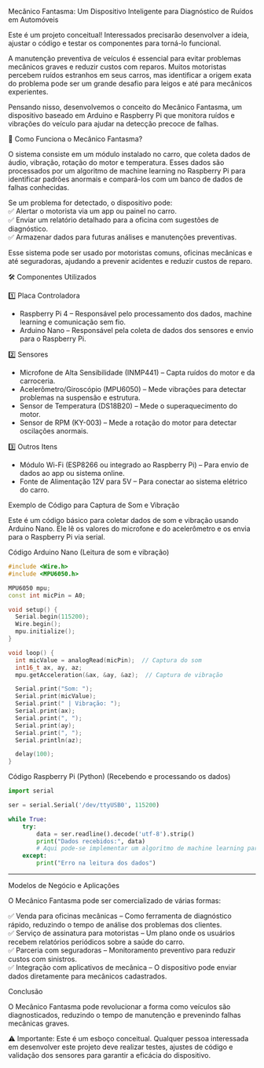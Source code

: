 Mecânico Fantasma: Um Dispositivo Inteligente para Diagnóstico de Ruídos em Automóveis 

Este é um projeto conceitual! Interessados precisarão desenvolver a ideia, ajustar o código e testar os componentes para torná-lo funcional.

A manutenção preventiva de veículos é essencial para evitar problemas mecânicos graves e reduzir custos com reparos. Muitos motoristas percebem ruídos estranhos em seus carros, mas identificar a origem exata do problema pode ser um grande desafio para leigos e até para mecânicos experientes.  

Pensando nisso, desenvolvemos o conceito do Mecânico Fantasma, um dispositivo baseado em Arduino e Raspberry Pi que monitora ruídos e vibrações do veículo para ajudar na detecção precoce de falhas.  

📌 Como Funciona o Mecânico Fantasma?

O sistema consiste em um módulo instalado no carro, que coleta dados de áudio, vibração, rotação do motor e temperatura. Esses dados são processados por um algoritmo de machine learning no Raspberry Pi para identificar padrões anormais e compará-los com um banco de dados de falhas conhecidas.  

Se um problema for detectado, o dispositivo pode:  
✅ Alertar o motorista via um app ou painel no carro.  
✅ Enviar um relatório detalhado para a oficina com sugestões de diagnóstico.  
✅ Armazenar dados para futuras análises e manutenções preventivas.  

Esse sistema pode ser usado por motoristas comuns, oficinas mecânicas e até seguradoras, ajudando a prevenir acidentes e reduzir custos de reparo.  

🛠 Componentes Utilizados

1️⃣ Placa Controladora
- Raspberry Pi 4 – Responsável pelo processamento dos dados, machine learning e comunicação sem fio.  
- Arduino Nano – Responsável pela coleta de dados dos sensores e envio para o Raspberry Pi.  

2️⃣ Sensores
- Microfone de Alta Sensibilidade (INMP441) – Capta ruídos do motor e da carroceria.  
- Acelerômetro/Giroscópio (MPU6050) – Mede vibrações para detectar problemas na suspensão e estrutura.  
- Sensor de Temperatura (DS18B20) – Mede o superaquecimento do motor.  
- Sensor de RPM (KY-003) – Mede a rotação do motor para detectar oscilações anormais.  

3️⃣ Outros Itens
- Módulo Wi-Fi (ESP8266 ou integrado ao Raspberry Pi) – Para envio de dados ao app ou sistema online.  
- Fonte de Alimentação 12V para 5V – Para conectar ao sistema elétrico do carro.  

Exemplo de Código para Captura de Som e Vibração

Este é um código básico para coletar dados de som e vibração usando Arduino Nano. Ele lê os valores do microfone e do acelerômetro e os envia para o Raspberry Pi via serial.  

Código Arduino Nano (Leitura de som e vibração)  

```cpp
#include <Wire.h>
#include <MPU6050.h>

MPU6050 mpu;
const int micPin = A0;

void setup() {
  Serial.begin(115200);
  Wire.begin();
  mpu.initialize();
}

void loop() {
  int micValue = analogRead(micPin);  // Captura do som
  int16_t ax, ay, az;
  mpu.getAcceleration(&ax, &ay, &az);  // Captura de vibração

  Serial.print("Som: ");
  Serial.print(micValue);
  Serial.print(" | Vibração: ");
  Serial.print(ax);
  Serial.print(", ");
  Serial.print(ay);
  Serial.print(", ");
  Serial.println(az);

  delay(100);
}
```

Código Raspberry Pi (Python) (Recebendo e processando os dados)  

```python
import serial

ser = serial.Serial('/dev/ttyUSB0', 115200)

while True:
    try:
        data = ser.readline().decode('utf-8').strip()
        print("Dados recebidos:", data)
        # Aqui pode-se implementar um algoritmo de machine learning para análise
    except:
        print("Erro na leitura dos dados")
```

---

Modelos de Negócio e Aplicações

O Mecânico Fantasma pode ser comercializado de várias formas:  

✅ Venda para oficinas mecânicas – Como ferramenta de diagnóstico rápido, reduzindo o tempo de análise dos problemas dos clientes.  
✅ Serviço de assinatura para motoristas – Um plano onde os usuários recebem relatórios periódicos sobre a saúde do carro.  
✅ Parceria com seguradoras – Monitoramento preventivo para reduzir custos com sinistros.  
✅ Integração com aplicativos de mecânica – O dispositivo pode enviar dados diretamente para mecânicos cadastrados.  

Conclusão

O Mecânico Fantasma pode revolucionar a forma como veículos são diagnosticados, reduzindo o tempo de manutenção e prevenindo falhas mecânicas graves.  

⚠️ Importante: Este é um esboço conceitual. Qualquer pessoa interessada em desenvolver este projeto deve realizar testes, ajustes de código e validação dos sensores para garantir a eficácia do dispositivo.  


